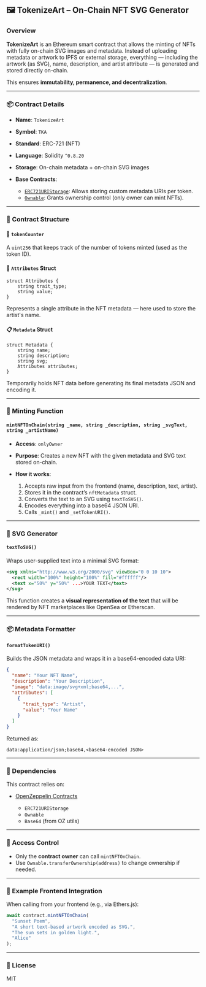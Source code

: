 ## 🖼️ TokenizeArt – On-Chain NFT SVG Generator

### Overview

**TokenizeArt** is an Ethereum smart contract that allows the minting of NFTs with fully on-chain SVG images and metadata. Instead of uploading metadata or artwork to IPFS or external storage, everything — including the artwork (as SVG), name, description, and artist attribute — is generated and stored directly on-chain.

This ensures **immutability, permanence, and decentralization**.

---

### 📦 Contract Details

* **Name**: `TokenizeArt`
* **Symbol**: `TKA`
* **Standard**: ERC-721 (NFT)
* **Language**: Solidity `^0.8.20`
* **Storage**: On-chain metadata + on-chain SVG images
* **Base Contracts**:

  * [`ERC721URIStorage`](https://docs.openzeppelin.com/contracts/4.x/api/token/erc721#ERC721URIStorage): Allows storing custom metadata URIs per token.
  * [`Ownable`](https://docs.openzeppelin.com/contracts/4.x/api/access#Ownable): Grants ownership control (only owner can mint NFTs).

---

### 🔧 Contract Structure

#### 🔢 `tokenCounter`

A `uint256` that keeps track of the number of tokens minted (used as the token ID).

#### 🧱 `Attributes` Struct

```solidity
struct Attributes {
    string trait_type;
    string value;
}
```

Represents a single attribute in the NFT metadata — here used to store the artist's name.

#### 📋 `Metadata` Struct

```solidity
struct Metadata {
    string name;
    string description;
    string svg;
    Attributes attributes;
}
```

Temporarily holds NFT data before generating its final metadata JSON and encoding it.

---

### 🚀 Minting Function

#### `mintNFTOnChain(string _name, string _description, string _svgText, string _artistName)`

* **Access**: `onlyOwner`
* **Purpose**: Creates a new NFT with the given metadata and SVG text stored on-chain.
* **How it works**:

  1. Accepts raw input from the frontend (name, description, text, artist).
  2. Stores it in the contract’s `nftMetadata` struct.
  3. Converts the text to an SVG using `textToSVG()`.
  4. Encodes everything into a base64 JSON URI.
  5. Calls `_mint()` and `_setTokenURI()`.

---

### 🎨 SVG Generator

#### `textToSVG()`

Wraps user-supplied text into a minimal SVG format:

```svg
<svg xmlns="http://www.w3.org/2000/svg" viewBox="0 0 10 10">
  <rect width="100%" height="100%" fill="#ffffff"/>
  <text x="50%" y="50%" ...>YOUR TEXT</text>
</svg>
```

This function creates a **visual representation of the text** that will be rendered by NFT marketplaces like OpenSea or Etherscan.

---

### 📦 Metadata Formatter

#### `formatTokenURI()`

Builds the JSON metadata and wraps it in a base64-encoded data URI:

```json
{
  "name": "Your NFT Name",
  "description": "Your Description",
  "image": "data:image/svg+xml;base64,...",
  "attributes": [
    {
      "trait_type": "Artist",
      "value": "Your Name"
    }
  ]
}
```

Returned as:

```text
data:application/json;base64,<base64-encoded JSON>
```

---

### 📁 Dependencies

This contract relies on:

* [OpenZeppelin Contracts](https://github.com/OpenZeppelin/openzeppelin-contracts)

  * `ERC721URIStorage`
  * `Ownable`
  * `Base64` (from OZ utils)

---

### 🔐 Access Control

* Only the **contract owner** can call `mintNFTOnChain`.
* Use `Ownable.transferOwnership(address)` to change ownership if needed.

---

### 🧪 Example Frontend Integration

When calling from your frontend (e.g., via Ethers.js):

```js
await contract.mintNFTOnChain(
  "Sunset Poem",
  "A short text-based artwork encoded as SVG.",
  "The sun sets in golden light.",
  "Alice"
);
```

---

### 📝 License

MIT

